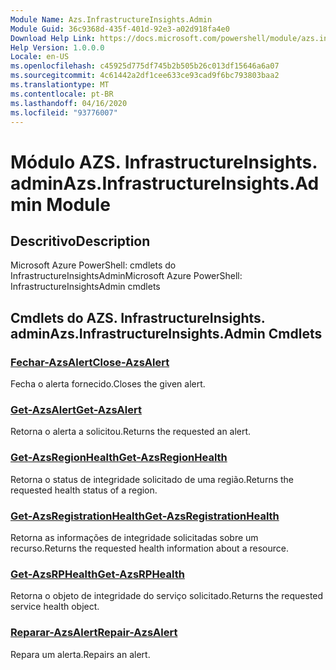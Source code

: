 ```yaml
---
Module Name: Azs.InfrastructureInsights.Admin
Module Guid: 36c9368d-435f-401d-92e3-a02d918fa4e0
Download Help Link: https://docs.microsoft.com/powershell/module/azs.infrastructureinsights.admin
Help Version: 1.0.0.0
Locale: en-US
ms.openlocfilehash: c45925d775df745b2b505b26c013df15646a6a07
ms.sourcegitcommit: 4c61442a2df1cee633ce93cad9f6bc793803baa2
ms.translationtype: MT
ms.contentlocale: pt-BR
ms.lasthandoff: 04/16/2020
ms.locfileid: "93776007"
---
```

# <span data-ttu-id="c5893-101">Módulo AZS. InfrastructureInsights. admin</span><span class="sxs-lookup"><span data-stu-id="c5893-101">Azs.InfrastructureInsights.Admin Module</span></span>
## <span data-ttu-id="c5893-102">Descritivo</span><span class="sxs-lookup"><span data-stu-id="c5893-102">Description</span></span>
<span data-ttu-id="c5893-103">Microsoft Azure PowerShell: cmdlets do InfrastructureInsightsAdmin</span><span class="sxs-lookup"><span data-stu-id="c5893-103">Microsoft Azure PowerShell: InfrastructureInsightsAdmin cmdlets</span></span>

## <span data-ttu-id="c5893-104">Cmdlets do AZS. InfrastructureInsights. admin</span><span class="sxs-lookup"><span data-stu-id="c5893-104">Azs.InfrastructureInsights.Admin Cmdlets</span></span>
### [<span data-ttu-id="c5893-105">Fechar-AzsAlert</span><span class="sxs-lookup"><span data-stu-id="c5893-105">Close-AzsAlert</span></span>](Close-AzsAlert.md)
<span data-ttu-id="c5893-106">Fecha o alerta fornecido.</span><span class="sxs-lookup"><span data-stu-id="c5893-106">Closes the given alert.</span></span>

### [<span data-ttu-id="c5893-107">Get-AzsAlert</span><span class="sxs-lookup"><span data-stu-id="c5893-107">Get-AzsAlert</span></span>](Get-AzsAlert.md)
<span data-ttu-id="c5893-108">Retorna o alerta a solicitou.</span><span class="sxs-lookup"><span data-stu-id="c5893-108">Returns the requested an alert.</span></span>

### [<span data-ttu-id="c5893-109">Get-AzsRegionHealth</span><span class="sxs-lookup"><span data-stu-id="c5893-109">Get-AzsRegionHealth</span></span>](Get-AzsRegionHealth.md)
<span data-ttu-id="c5893-110">Retorna o status de integridade solicitado de uma região.</span><span class="sxs-lookup"><span data-stu-id="c5893-110">Returns the requested health status of a region.</span></span>

### [<span data-ttu-id="c5893-111">Get-AzsRegistrationHealth</span><span class="sxs-lookup"><span data-stu-id="c5893-111">Get-AzsRegistrationHealth</span></span>](Get-AzsRegistrationHealth.md)
<span data-ttu-id="c5893-112">Retorna as informações de integridade solicitadas sobre um recurso.</span><span class="sxs-lookup"><span data-stu-id="c5893-112">Returns the requested health information about a resource.</span></span>

### [<span data-ttu-id="c5893-113">Get-AzsRPHealth</span><span class="sxs-lookup"><span data-stu-id="c5893-113">Get-AzsRPHealth</span></span>](Get-AzsRPHealth.md)
<span data-ttu-id="c5893-114">Retorna o objeto de integridade do serviço solicitado.</span><span class="sxs-lookup"><span data-stu-id="c5893-114">Returns the requested service health object.</span></span>

### [<span data-ttu-id="c5893-115">Reparar-AzsAlert</span><span class="sxs-lookup"><span data-stu-id="c5893-115">Repair-AzsAlert</span></span>](Repair-AzsAlert.md)
<span data-ttu-id="c5893-116">Repara um alerta.</span><span class="sxs-lookup"><span data-stu-id="c5893-116">Repairs an alert.</span></span>

